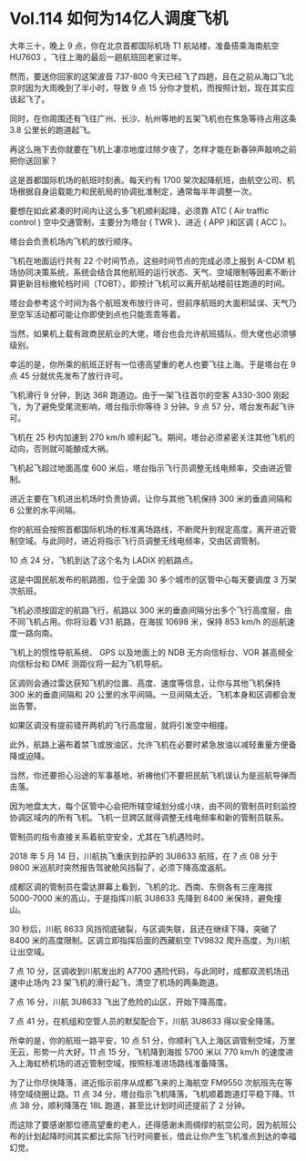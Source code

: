 # Vol.114 如何为14亿人调度飞机

大年三十，晚上 9 点，你在北京首都国际机场 T1 航站楼，准备搭乘海南航空 HU7603 ，飞往上海的最后一趟航班回老家过年。

然而，要送你回家的这架波音 737-800 今天已经飞了四趟，且在之前从海口飞北京时因为大雨晚到了半小时，导致 9 点 15 分你才登机，而按照计划，现在其实应该起飞了。

同时，在你周围还有飞往广州、长沙、杭州等地的五架飞机也在焦急等待占用这条 3.8 公里长的跑道起飞。

再这么拖下去你就要在飞机上凄凉地度过除夕夜了，怎样才能在新春钟声敲响之前把你送回家？

这是首都国际机场的航班时刻表。每天约有 1700 架次起降航班，由航空公司、机场根据自身运载能力和民航局的协调批准制定，通常每半年调整一次。

要想在如此紧凑的时间内让这么多飞机顺利起降，必须靠 ATC ( Air traffic control ) 空中交通管制，主要分为塔台 ( TWR )、进近 ( APP )和区调 ( ACC )。

塔台会负责机场内飞机的放行顺序。

飞机在地面运行共有 22 个时间节点，这些时间节点的完成必须上报到 A-CDM 机场协同决策系统，系统会结合其他航班的运行状态、天气、空域限制等因素不断计算更新目标撤轮档时间（TOBT），即预计飞机可以离开航站楼前往跑道的时间。

塔台会参考这个时间为各个航班发布放行许可，但前序航班的大面积延误、天气乃至空军活动都可能让你即使到点也只能乖乖等着。

当然，如果机上载有政商民航业的大佬，塔台也会允许航班插队，但大佬也必须够级别。

幸运的是，你所乘的航班正好有一位德高望重的老人也要飞往上海。于是塔台在 9 点 45 分就优先发布了放行许可。

飞机滑行 9 分钟，到达 36R 跑道边。由于一架飞往首尔的空客 A330-300 刚起飞，为了避免受尾流影响，塔台指示你等待 3 分钟。9 点 57 分，塔台发布起飞许可。

飞机在 25 秒内加速到 270 km/h 顺利起飞。期间，塔台必须紧密关注其他飞机的动向，否则就可能酿成大祸。

飞机起飞超过地面高度 600 米后，塔台指示飞行员调整无线电频率，交由进近管制。

进近主要在飞机进出机场时负责协调，让你与其他飞机保持 300 米的垂直间隔和 6 公里的水平间隔。

你的航班会按照首都国际机场的标准离场路线，不断爬升到规定高度，离开进近管制空域。与此同时，进近将指示飞行员调整无线电频率，交由区调管制。

10 点 24 分，飞机到达了这个名为 LADIX 的航路点。

这是中国民航发布的航路图，位于全国 30 多个城市的区管中心每天要调度 3 万架次航班。

飞机必须按固定的航路飞行，航路以 300 米的垂直间隔分出多个飞行高度层，由不同飞机占用。你将沿着 V31 航路，在海拔 10698 米，保持 853 km/h 的巡航速度一路向南。

飞机上的惯性导航系统、 GPS 以及地面上的 NDB 无方向信标台、VOR 甚高频全向信标台和 DME 测距仪将一起为飞机导航。

区调则会通过雷达获知飞机的位置、高度、速度等信息，让你与其他飞机保持 300 米的垂直间隔和 20 公里的水平间隔。一旦间隔太近，飞机本身和区调都会发出告警。

如果区调没有提前错开两机的飞行高度层，就将引发空中相撞。

此外，航路上遍布着禁飞或放油区，允许飞机在必要时紧急放油以减轻重量方便备降或迫降。

当然，你还要担心沿途的军事基地，祈祷他们不要把民航飞机误认为是巡航导弹而击落。

因为地盘太大，每个区管中心会把所辖空域划分成小块，由不同的管制员时刻监控协调区域内的所有飞机。飞机一旦跨区就得调整无线电频率和新的管制员联系。

管制员的指令直接关系着航空安全，尤其在飞机遇险时。

2018 年 5 月 14 日，川航执飞重庆到拉萨的 3U8633 航班，在 7 点 08 分于 9800 米巡航时突然报告驾驶舱风挡裂了，必须下降高度返航。

成都区调的管制员在雷达屏幕上看到，飞机的北、西南、东侧各有三座海拔 5000-7000 米的高山，于是指挥川航 3U8633 先降到 8400 米保持，避免撞山。

30 秒后，川航 8633 风挡彻底破裂，与区调失联，且还在继续下降，突破了 8400 米的高度限制。区调立即指挥后面的西藏航空 TV9832 爬升高度，为川航让出空域。

7 点 10 分，区调收到川航发出的 A7700 遇险代码，与此同时，成都双流机场迅速中止场内 23 架飞机的滑行起飞，清空了机场的两条跑道。

7 点 16 分，川航 3U8633 飞出了危险的山区，开始下降高度。

7 点 41 分，在机组和空管人员的默契配合下，川航 3U8633 得以安全降落。

所幸的是，你的航班一路平安，10 点 51 分，你顺利飞入上海区调管制空域，万里无云，形势一片大好。11 点 15 分，飞机降到海拔 5700 米以 770 km/h 的速度进入上海虹桥机场的进近管制空域，按照标准进场路线准备降落。

为了让你尽快降落，进近指示前序从成都飞来的上海航空 FM9550 次航班先在等待空域绕圈让路。11 点 34 分，塔台指示飞机降落，飞机顺着跑道灯平稳下降。11 点 38 分，顺利降落在 18L 跑道，甚至比计划时间还提前了 2 分钟。

而这除了要感谢那位德高望重的老人，还得感谢未雨绸缪的航空公司，因为航班公布的计划起降时间其实都比实际飞行时间要长，借此让你产生飞机准点到达的幸福幻觉。
